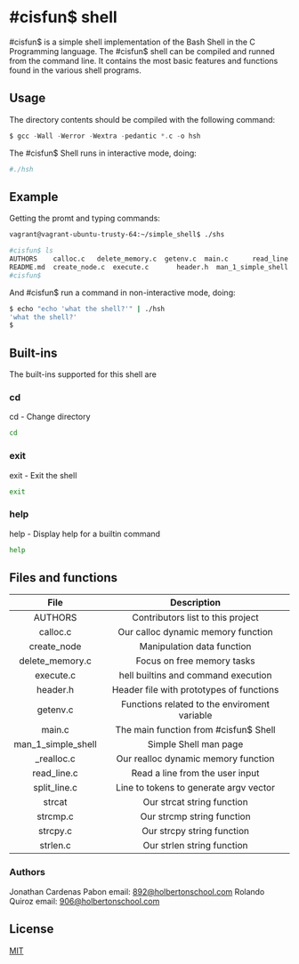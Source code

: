 # #cisfun$ shell
#cisfun$ is a simple shell implementation of the Bash Shell in the C Programming language. The #cisfun$ shell can be compiled and runned from the command line. It contains the most basic features and functions found in the various shell programs.

## Usage

The directory contents should be compiled with the following command:

```c
$ gcc -Wall -Werror -Wextra -pedantic *.c -o hsh
```
The #cisfun$ Shell runs in interactive mode, doing:
```sh
#./hsh
```
## Example
Getting the promt and typing commands:

```sh
vagrant@vagrant-ubuntu-trusty-64:~/simple_shell$ ./shs
```
```sh
#cisfun$ ls
AUTHORS    calloc.c	  delete_memory.c  getenv.c  main.c		 read_line.c  split_line.c  strcmp.c  strlen.c
README.md  create_node.c  execute.c	      header.h  man_1_simple_shell  shs	            strcat.c	          strcpy.c
#cisfun$
```


And #cisfun$ run a command in non-interactive mode, doing:
```sh
$ echo "echo 'what the shell?'" | ./hsh
'what the shell?'
$
```

## Built-ins

The built-ins supported for this shell are
### cd
cd - Change directory
```sh
cd
```
### exit
exit - Exit the shell
```sh
exit
```
### help
help - Display help for a builtin command
```sh
help
```
## Files and functions
| File | Description |
| :-:   | :-: |
| AUTHORS | Contributors list to this project |
|calloc.c| Our calloc dynamic memory function |
|create_node|Manipulation data function|
|delete_memory.c | Focus on free memory tasks |
|execute.c|hell builtins and command execution|
|header.h|Header file with prototypes of functions|
|getenv.c|Functions related to the enviroment variable|
|main.c|The main function from #cisfun$ Shell|
|man_1_simple_shell| Simple Shell man page |
|_realloc.c | Our realloc dynamic memory function |
|read_line.c| Read a line from the user input |
|split_line.c | Line to tokens to generate argv vector |
|strcat|Our strcat string function|
|strcmp.c| Our strcmp string function |
|strcpy.c| Our strcpy string function |
|strlen.c| Our strlen string function |
### Authors
Jonathan Cardenas Pabon
email: 892@holbertonschool.com
Rolando Quiroz
email: 906@holbertonschool.com
## License
[MIT](https://choosealicense.com/licenses/mit/)
